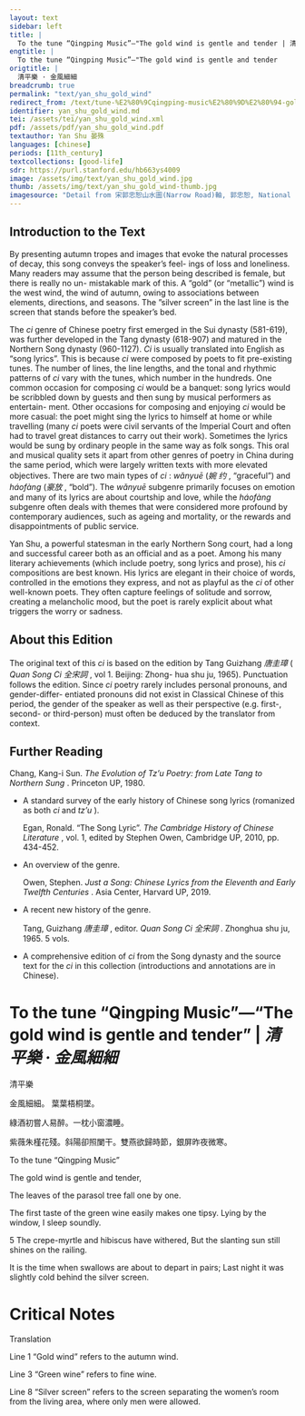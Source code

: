 ```yaml
---
layout: text
sidebar: left
title: |
  To the tune “Qingping Music”—"The gold wind is gentle and tender | 清平樂 · 金風細細
engtitle: |
  To the tune “Qingping Music”—"The gold wind is gentle and tender
origtitle: |
  清平樂 · 金風細細
breadcrumb: true
permalink: "text/yan_shu_gold_wind"
redirect_from: /text/tune-%E2%80%9Cqingping-music%E2%80%9D%E2%80%94-gold-wind-gentle-and-tender
identifier: yan_shu_gold_wind.md
tei: /assets/tei/yan_shu_gold_wind.xml
pdf: /assets/pdf/yan_shu_gold_wind.pdf
textauthor: Yan Shu 晏殊
languages: [chinese]
periods: [11th_century]
textcollections: [good-life]
sdr: https://purl.stanford.edu/hb663ys4009
image: /assets/img/text/yan_shu_gold_wind.jpg
thumb: /assets/img/text/yan_shu_gold_wind-thumb.jpg
imagesource: "Detail from 宋郭忠恕山水圖(Narrow Road)軸, 郭忠恕, National Palace Museum, Accesion Number: K2A001791N000000000PAA [Public Domain]"
---
```

<h2>Introduction to the Text</h2>
<p>By presenting autumn tropes and images that evoke the natural processes of decay, this song conveys the speaker’s feel- ings of loss and loneliness. Many readers may assume that the person being described is female, but there is really no un- mistakable mark of this. A “gold” (or “metallic”) wind is the west wind, the wind of autumn, owing to associations between elements, directions, and seasons. The ”silver screen” in the last line is the screen that stands before the speaker’s bed.</p>

<p>The <i> ci </i> genre of Chinese poetry first emerged in the Sui dynasty (581-619), was further developed in the Tang dynasty (618-907) and matured in the Northern Song dynasty (960-1127). <i> Ci </i> is usually translated into English as “song lyrics”. This is because <i> ci </i> were composed by poets to fit pre-existing tunes. The number of lines, the line lengths, and the tonal and rhythmic patterns of <i> ci </i> vary with the tunes, which number in the hundreds. One common occasion for composing <i> ci </i> would be a banquet: song lyrics would be scribbled down by guests and then sung by musical performers as entertain- ment. Other occasions for composing and enjoying <i> ci </i> would be more casual: the poet might sing the lyrics to himself at home or while travelling (many <i> ci </i> poets were civil servants of the Imperial Court and often had to travel great distances to carry out their work). Sometimes the lyrics would be sung by ordinary people in the same way as folk songs. This oral and musical quality sets it apart from other genres of poetry in China during the same period, which were largely written texts with more elevated objectives. There are two main types of <i> ci</i> : <i> wǎnyuē </i> (<em>婉 约</em> , “graceful”) and <i> háofàng </i> (<em>豪放</em> , “bold”). The <i> wǎnyuē </i> subgenre primarily focuses on emotion and many of its lyrics are about courtship and love, while the <i> háofàng </i> subgenre often deals with themes that were considered more profound by contemporary audiences, such as ageing and mortality, or the rewards and disappointments of public service.</p>

<p>Yan Shu, a powerful statesman in the early Northern Song court, had a long and successful career both as an official and as a poet. Among his many literary achievements (which include poetry, song lyrics and prose), his <i> ci </i> compositions are best known. His lyrics are elegant in their choice of words, controlled in the emotions they express, and not as playful as the <i> ci </i> of other well-known poets. They often capture feelings of solitude and sorrow, creating a melancholic mood, but the poet is rarely explicit about what triggers the worry or sadness.</p>

<h2>About this Edition</h2>
<p>The original text of this <i> ci </i> is based on the edition by Tang Guizhang <em>唐圭璋</em> (<i> Quan Song Ci </i> <em>全宋詞</em> , vol 1. Beijing: Zhong- hua shu ju, 1965). Punctuation follows the edition. Since <i> ci </i> poetry rarely includes personal pronouns, and gender-differ- entiated pronouns did not exist in Classical Chinese of this period, the gender of the speaker as well as their perspective (e.g. first-, second- or third-person) must often be deduced by the translator from context.</p>
<h2>Further Reading</h2>
<p>Chang, Kang-i Sun. <i> The Evolution of Tz’u Poetry: from Late Tang to Northern Sung</i> . Princeton UP, 1980.</p>
<ul>
<li>
<p>A standard survey of the early history of Chinese song lyrics (romanized as both <em>ci</em> and <em>tz’u</em> ).</p>
<p>Egan, Ronald. “The Song Lyric”. <i> The Cambridge History of Chinese Literature</i> , vol. 1, edited by Stephen Owen, Cambridge UP, 2010, pp. 434-452.</p>
</li>
<li>
<p>An overview of the genre.</p>
<p>Owen, Stephen. <i> Just a Song: Chinese Lyrics from the Eleventh and Early Twelfth Centuries</i> . Asia Center, Harvard UP, 2019.</p>
</li>
<li>
<p>A recent new history of the genre.</p>
<p>Tang, Guizhang <em>唐圭璋</em> , editor. <i> Quan Song Ci </i> <em>全宋詞</em> . Zhonghua shu ju, 1965. 5 vols.</p>
</li>
<li>
<p>A comprehensive edition of <em>ci</em> from the Song dynasty and the source text for the <em>ci</em> in this collection (introductions and annotations are in Chinese).</p>
</li>
</ul>
<h1>To the tune “Qingping Music”—“The gold wind is gentle and tender” | <em>清平樂 · 金風細細</em></h1>

<p>清平樂</p>

<p>金風細細。 葉葉梧桐墜。</p>
<p>綠酒初嘗人易醉。一枕小窗濃睡。</p>

<p>紫薇朱槿花殘。斜陽卻照闌干。雙燕欲歸時節，銀屏昨夜微寒。</p>
<p>To the tune “Qingping Music”</p>

<p>The gold wind is gentle and tender,</p>
<p>The leaves of the parasol tree fall one by one.</p>
<p>The first taste of the green wine easily makes one tipsy. Lying by the window, I sleep soundly.</p>

<p>5 The crepe-myrtle and hibiscus have withered, But the slanting sun still shines on the railing.</p>
<p>It is the time when swallows are about to depart in pairs; Last night it was slightly cold behind the silver screen.</p>

<h1>Critical Notes</h1>

<p>Translation</p>
<p>Line 1 “Gold wind” refers to the autumn wind.</p>
<p>Line 3 “Green wine” refers to fine wine.</p>
<p>Line 8 “Silver screen” refers to the screen separating the women’s room from the living area, where only men were allowed.</p>

